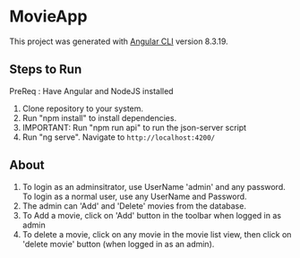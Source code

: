 # MovieApp

This project was generated with [Angular CLI](https://github.com/angular/angular-cli) version 8.3.19.

## Steps to Run
PreReq : Have Angular and NodeJS installed

1. Clone repository to your system.
2. Run "npm install" to install dependencies.
3. IMPORTANT: Run "npm run api" to run the json-server script
4. Run "ng serve". Navigate to `http://localhost:4200/`

## About

1. To login as an adminsitrator, use UserName 'admin' and any password. To login as a normal user, use any UserName and Password.
2. The admin can 'Add' and 'Delete' movies from the database.
3. To Add a movie, click on 'Add' button in the toolbar when logged in as admin
4. To delete a movie, click on any movie in the movie list view, then click on 'delete movie' button (when logged in as an admin).
